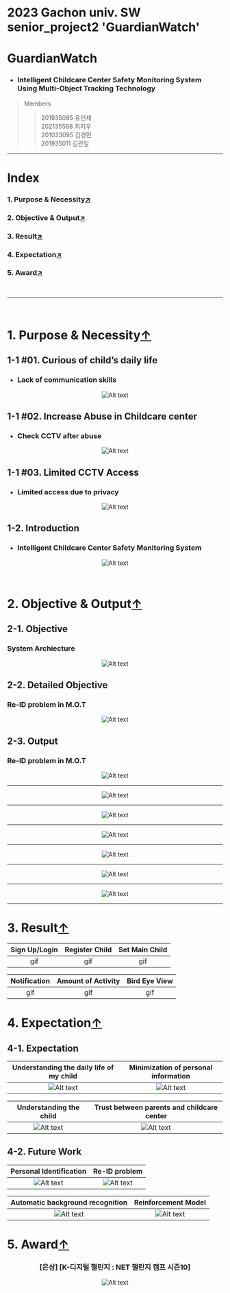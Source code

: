 # 2023 Gachon univ. SW senior_project2 '**GuardianWatch**'
# GuardianWatch
* ### Intelligent Childcare Center Safety Monitoring System Using Multi-Object Tracking Technology


> Members 
>> 201935085 유인재 <br>  202135588 최지우 <br> 201033095 김경민 <br> 201935011 김관일

***
# Index
### 1. Purpose & Necessity[↗️](https://github.com/sts07142/senior_project/wiki/GuardianWatch#1-background--motivation-1)
### 2. Objective & Output[↗️](https://github.com/sts07142/senior_project/wiki/GuardianWatch#2-overview-1)
### 3. Result[↗️](https://github.com/sts07142/senior_project/wiki/GuardianWatch#3-system-1)
### 4. Expectation[↗️](https://github.com/sts07142/senior_project/wiki/GuardianWatch#4-plan-1)
### 5. Award[↗️](https://github.com/sts07142/senior_project/wiki/GuardianWatch#5-expectation-1)

<br>

***

<br>

# 1. Purpose & Necessity[↑](https://github.com/sts07142/senior_project/wiki/GuardianWatch#Index)

## 1-1 #01. Curious of child’s daily life
* ### Lack of communication skills

<div align=center>

![Alt text](image-10.png)

</div>

## 1-1 #02. Increase Abuse in Childcare center
* ### Check CCTV after abuse

<div align=center>

![Alt text](image-11.png)

</div>

## 1-1 #03. Limited CCTV Access
* ### Limited access due to privacy 

<div align=center>

![Alt text](image-12.png)

</div>

## 1-2. Introduction
* ### Intelligent Childcare Center Safety Monitoring System

<div align=center>

![Alt text](image-6.png)

</div>

<br>

# 2. Objective & Output[↑](https://github.com/sts07142/senior_project/wiki/GuardianWatch#Index)
## 2-1. Objective
### System Archiecture
<div align=center>

![Alt text](image-7.png)

</div>

## 2-2. Detailed Objective
### Re-ID problem in M.O.T
<div align=center>

![Alt text](image-8.png)

</div>

## 2-3. Output
### Re-ID problem in M.O.T
<div align=center>

![Alt text](image-9.png)

<hr>

![Alt text](image-13.png)

<hr>

![Alt text](image-14.png)

<hr>

![Alt text](image-15.png)

<hr>

![Alt text](image-16.png)

<hr>

![Alt text](image-17.png)

<hr>

![Alt text](image-18.png)

<hr>

</div>

# 3. Result[↑](https://github.com/sts07142/senior_project/wiki/GuardianWatch#Index)

|  Sign Up/Login  |  Register Child     |  Set Main Child   |
|:---------------:|:-------------------:|:-----------------:|
|      gif        |           gif       |        gif        |


|  Notification   |  Amount of Activity |  Bird Eye View    |
|:---------------:|:-------------------:|:-----------------:|
|      gif        |           gif       |        gif        |

# 4. Expectation[↑](https://github.com/sts07142/senior_project/wiki/GuardianWatch#Index)
## 4-1. Expectation

<div align=center>

|Understanding the daily life of my child|Minimization of personal information|
|:--------------------------------------:|:----------------------------------:|
|![Alt text](image-23.png)               |![Alt text](image-24.png)           |

|Understanding the child   |Trust between parents and childcare center|
|:------------------------:|:----------------------------------------:|
|![Alt text](image-25.png) |![Alt text](image-26.png)                 |

</div>

## 4-2. Future Work

<div align=center>

|Personal Identification  |Re-ID problem            |
|:-----------------------:|:-----------------------:|
|![Alt text](image-27.png)|![Alt text](image-28.png)|

|Automatic background recognition|Reinforcement Model     |
|:------------------------------:|:----------------------:|
|![Alt text](image-29.png)      |![Alt text](image-30.png)|

</div>

# 5. Award[↑](https://github.com/sts07142/senior_project/wiki/GuardianWatch#Index)
<div align=center>

### [은상] [K-디지털 챌린지 : NET 챌린지 캠프 시즌10]
![Alt text](image-31.png)

</div>